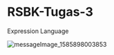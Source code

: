 # RSBK-Tugas-3

 Expression Language 
 
![messageImage_1585898003853](https://user-images.githubusercontent.com/36161774/78337135-b9375700-75ba-11ea-9e56-813b344feaaa.jpg)
